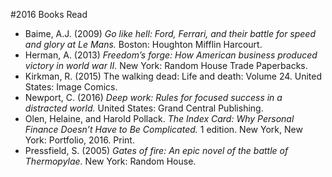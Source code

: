 ﻿#2016 Books Read

- Baime, A.J. (2009) *Go like hell: Ford, Ferrari, and their battle for speed and glory at Le Mans.* Boston: Houghton Mifflin Harcourt.
- Herman, A. (2013) *Freedom’s forge: How American business produced victory in world war II.* New York: Random House Trade Paperbacks.
- Kirkman, R. (2015) The walking dead: Life and death: Volume 24. United States: Image Comics.
- Newport, C. (2016) *Deep work: Rules for focused success in a distracted world.* United States: Grand Central Publishing.
- Olen, Helaine, and Harold Pollack. *The Index Card: Why Personal Finance Doesn’t Have to Be Complicated.* 1 edition. New York, New York: Portfolio, 2016. Print.
- Pressfield, S. (2005) *Gates of fire: An epic novel of the battle of Thermopylae.* New York: Random House.


